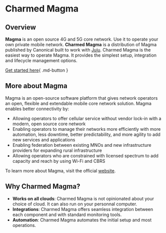 # Charmed Magma

## Overview

**Magma** is an open source 4G and 5G core network. Use it to operate your own private mobile 
network. **Charmed Magma** is a distribution of Magma published by Canonical built 
to work with [Juju](https://juju.is/). Charmed Magma is the easiest way to operate Magma. It provides the simplest 
setup, integration and lifecycle management options.

[Get started here](tutorial/overview.md){ .md-button }

## More about Magma

Magma is an open-source software platform that gives network operators an open, flexible and extendable mobile core network solution. Magma enables better connectivity by:

- Allowing operators to offer cellular service without vendor lock-in with a modern, open source core network
- Enabling operators to manage their networks more efficiently with more automation, less downtime, better predictability, and more agility to add new services and applications
- Enabling federation between existing MNOs and new infrastructure providers for expanding rural infrastructure
- Allowing operators who are constrained with licensed spectrum to add capacity and reach by using Wi-Fi and CBRS

To learn more about Magma, visit the official [website](https://magmacore.org/).

## Why Charmed Magma?

- **Works on all clouds**: Charmed Magma is not opinionated about your choice of cloud. It can also 
run on your personnal computer.
- **Integrations**: Charmed Magma offers seamless integration between each component and with 
standard monitoring tools.
- **Automation**: Charmed Magma automates the initial setup and most operations.
